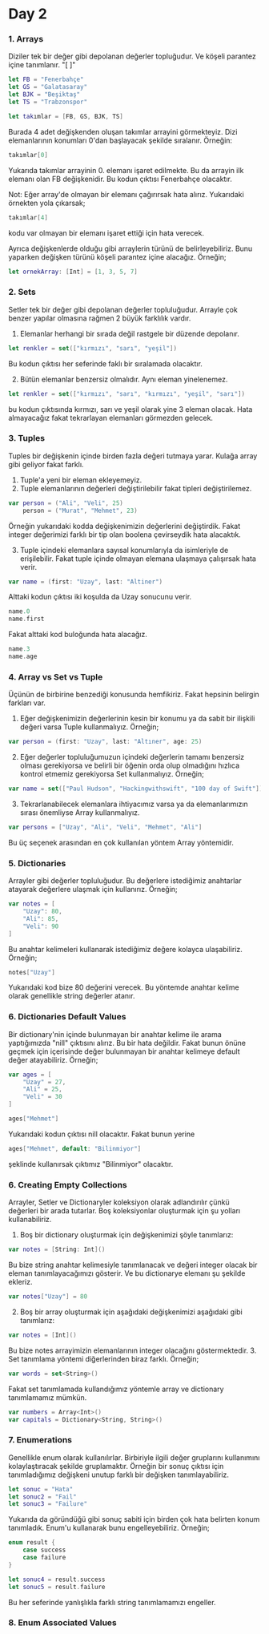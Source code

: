 # Day 2
### 1. Arrays
Diziler tek bir değer gibi depolanan değerler topluğudur. Ve köşeli parantez içine tanımlanır. "[ ]"
```swift
let FB = "Fenerbahçe"
let GS = "Galatasaray"
let BJK = "Beşiktaş"
let TS = "Trabzonspor"

let takımlar = [FB, GS, BJK, TS]
```
Burada 4 adet değişkenden oluşan takımlar arrayini görmekteyiz. Dizi elemanlarının konumları 0'dan başlayacak şekilde sıralanır.
Örneğin:

```swift
takımlar[0]
```
Yukarıda takımlar arrayinin 0. elemanı işaret edilmekte. Bu da arrayin ilk elemanı olan FB değişkenidir. Bu kodun çıktısı Fenerbahçe olacaktır.

Not: Eğer array'de olmayan bir elemanı çağırırsak hata alırız. Yukarıdaki örnekten yola çıkarsak;
```swift
takımlar[4]
``` 
kodu var olmayan bir elemanı işaret ettiği için hata verecek.

Ayrıca değişkenlerde olduğu gibi arraylerin türünü de belirleyebiliriz. Bunu yaparken değişken türünü köşeli parantez içine alacağız.
Örneğin;

```swift
let ornekArray: [Int] = [1, 3, 5, 7]
```

### 2. Sets
Setler tek bir değer gibi depolanan değerler topluluğudur. Arrayle çok benzer yapılar olmasına rağmen 2 büyük farklılık vardır.
1. Elemanlar herhangi bir sırada değil rastgele bir düzende depolanır.
```swift
let renkler = set(["kırmızı", "sarı", "yeşil"])
```
Bu kodun çıktısı her seferinde faklı bir sıralamada olacaktır.

2. Bütün elemanlar benzersiz olmalıdır. Aynı eleman yinelenemez.
```swift
let renkler = set(["kırmızı", "sarı", "kırmızı", "yeşil", "sarı"])
```
bu kodun çıktısında kırmızı, sarı ve yeşil olarak yine 3 eleman olacak. Hata almayacağız fakat tekrarlayan elemanları görmezden gelecek.

### 3. Tuples 
Tuples bir değişkenin içinde birden fazla değeri tutmaya yarar. Kulağa array gibi geliyor fakat farklı.

1. Tuple'a yeni bir eleman ekleyemeyiz.
2. Tuple elemanlarının değerleri değiştirilebilir fakat tipleri değiştirilemez.
```swift
var person = ("Ali", "Veli", 25)
    person = ("Murat", "Mehmet", 23)
  ```
  Örneğin yukarıdaki kodda değişkenimizin değerlerini değiştirdik. Fakat integer değerimizi farklı bir tip olan boolena çevirseydik hata alacaktık.

3. Tuple içindeki elemanlara sayısal konumlarıyla da isimleriyle de erişilebilir. Fakat tuple içinde olmayan elemana ulaşmaya çalışırsak hata verir.
```swift
var name = (first: "Uzay", last: "Altiner")
```
Alttaki kodun çıktısı iki koşulda da Uzay sonucunu verir.
```swift
name.0 
name.first
```
Fakat alttaki kod buloğunda hata alacağız.
```swift
name.3
name.age
```
 
### 4. Array vs Set vs Tuple

Üçünün de birbirine benzediği konusunda hemfikiriz. Fakat hepsinin belirgin farkları var.
1. Eğer değişkenimizin değerlerinin kesin bir konumu ya da sabit bir ilişkili değeri varsa Tuple kullanmalıyız. Örneğin;
```swift
var person = (first: "Uzay", last: "Altıner", age: 25)
```
2. Eğer değerler topluluğumuzun içindeki değerlerin tamamı benzersiz olması gerekiyorsa ve belirli bir öğenin orda olup olmadığını hızlıca kontrol etmemiz gerekiyorsa Set kullanmalıyız. Örneğin;
```swift
var name = set(["Paul Hudson", "Hackingwithswift", "100 day of Swift"])
``` 
3. Tekrarlanabilecek elemanlara ihtiyacımız varsa ya da elemanlarımızın sırası önemliyse Array kullanmalıyız.
```swift
var persons = ["Uzay", "Ali", "Veli", "Mehmet", "Ali"]
```
Bu üç seçenek arasından en çok kullanılan yöntem Array yöntemidir.

### 5. Dictionaries
 Arrayler gibi değerler topluluğudur. Bu değerlere istediğimiz anahtarlar atayarak değerlere ulaşmak için kullanırız. Örneğin;
 ```swift
 var notes = [
     "Uzay": 80,
     "Ali": 85,
     "Veli": 90
 ]
 ```
 Bu anahtar kelimeleri kullanarak istediğimiz değere kolayca ulaşabiliriz. Örneğin;
 ```swift
 notes["Uzay"]
 ```
 Yukarıdaki kod bize 80 değerini verecek. Bu yöntemde anahtar kelime olarak genellikle string değerler atanır.

 ### 6. Dictionaries Default Values
 Bir dictionary'nin içinde bulunmayan bir anahtar kelime ile arama yaptığımızda "nill" çıktısını alırız. Bu bir hata değildir. Fakat bunun önüne geçmek için içerisinde değer bulunmayan bir anahtar kelimeye default değer atayabiliriz. Örneğin;
 ```swift
 var ages = [
     "Uzay" = 27,
     "Ali" = 25,
     "Veli" = 30
 ]

 ages["Mehmet"]
 ```
 Yukarıdaki kodun çıktısı nill olacaktır. Fakat bunun yerine 
```swift
ages["Mehmet", default: "Bilinmiyor"]
```
şeklinde kullanırsak çıktımız "Bilinmiyor" olacaktır.

### 6. Creating Empty Collections
 Arrayler, Setler ve Dictionaryler koleksiyon olarak adlandırılır çünkü değerleri bir arada tutarlar. Boş koleksiyonlar oluşturmak için şu yolları kullanabiliriz.
 
 1. Boş bir dictionary oluşturmak için değişkenimizi şöyle tanımlarız:
 ```swift
 var notes = [String: Int]()
 ```
 Bu bize string anahtar kelimesiyle tanımlanacak ve değeri integer olacak bir eleman tanımlayacağımızı gösterir. Ve bu dictionarye elemanı şu şekilde ekleriz.
 ```swift
 var notes["Uzay"] = 80
 ```
 2. Boş bir array oluşturmak için aşağıdaki değişkenimizi aşağıdaki gibi tanımlarız:
 ```swift
 var notes = [Int]()
 ```
 Bu bize notes arrayimizin elemanlarının integer olacağını göstermektedir.
 3. Set tanımlama yöntemi diğerlerinden biraz farklı. Örneğin;
 ```swift
 var words = set<String>()
 ```
 Fakat set tanımlamada kullandığımız yöntemle array ve dictionary tanımlamamız mümkün.
 ```swift
 var numbers = Array<Int>()
 var capitals = Dictionary<String, String>()
 ``` 
 
 ### 7. Enumerations
  Genellikle enum olarak kullanılırlar. Birbiriyle ilgili değer gruplarını kullanımını kolaylaştıracak şekilde gruplamaktır.
  Örneğin bir sonuç çıktısı için tanımladığımız değişkeni unutup farklı bir değişken tanımlayabiliriz.
  ```swift
  let sonuc = "Hata"
  let sonuc2 = "Fail" 
  let sonuc3 = "Failure"
  ``` 
  Yukarıda da göründüğü gibi sonuç sabiti için birden çok hata belirten konum tanımladık. Enum'u kullanarak bunu engelleyebiliriz. Örneğin;
  ```swift
  enum result {
      case success
      case failure
  }
```
```swift
let sonuc4 = result.success
let sonuc5 = result.failure
```

Bu her seferinde yanlışlıkla farklı string tanımlamamızı engeller.

### 8. Enum Associated Values
